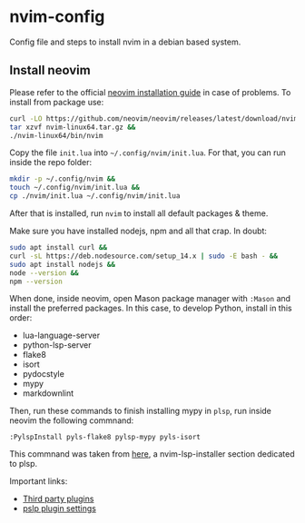 # nvim-config
Config file and steps to install nvim in a debian based system.

## Install neovim

Please refer to the official [neovim installation guide](https://github.com/neovim/neovim/wiki/Installing-Neovim) in case of problems. To install from package use:
```bash
curl -LO https://github.com/neovim/neovim/releases/latest/download/nvim-linux64.tar.gz &&
tar xzvf nvim-linux64.tar.gz &&
./nvim-linux64/bin/nvim
````
Copy the file `init.lua` into `~/.config/nvim/init.lua`. For that, you can run inside the repo folder:
```bash
mkdir -p ~/.config/nvim &&
touch ~/.config/nvim/init.lua &&
cp ./nvim/init.lua ~/.config/nvim/init.lua
```

After that is installed, run `nvim` to install all default packages & theme.

Make sure you have installed nodejs, npm and all that crap. In doubt:
```bash
sudo apt install curl &&
curl -sL https://deb.nodesource.com/setup_14.x | sudo -E bash - &&
sudo apt install nodejs &&
node --version &&
npm --version
```

When done, inside neovim, open Mason package manager with `:Mason` and install the preferred packages. In this case, to develop Python, install in this order:
- lua-language-server
- python-lsp-server
- flake8
- isort
- pydocstyle
- mypy
- markdownlint

Then, run these commands to finish installing mypy in `plsp`, run inside neovim the following commnand:
```
:PylspInstall pyls-flake8 pylsp-mypy pyls-isort
```

This commnand was taken from [here](https://github.com/williamboman/nvim-lsp-installer/blob/main/lua/nvim-lsp-installer/servers/pylsp/README.md|), a nvim-lsp-installer section dedicated to plsp.


Important links:
- [Third party plugins](https://github.com/williamboman/nvim-lsp-installer/blob/main/lua/nvim-lsp-installer/servers/pylsp/README.md)
- [pslp plugin settings](https://github.com/palantir/python-language-server/issues/190#issuecomment-810880941)

